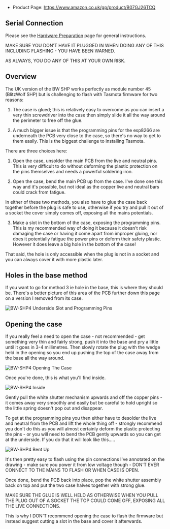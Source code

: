 * Product Page: https://www.amazon.co.uk/gp/product/B07GJ26TCQ

## Serial Connection

Please see the [Hardware Preparation](https://github.com/arendst/Tasmota/wiki/Hardware-Preparation) page for general instructions.

MAKE SURE YOU DON'T HAVE IT PLUGGED IN WHEN DOING ANY OF THIS INCLUDING FLASHING - YOU HAVE BEEN WARNED.

AS ALWAYS, YOU DO ANY OF THIS AT YOUR OWN RISK.

## Overview

The UK version of the BW SHP works perfectly as module number 45 (BlitzWolf SHP) but is challenging to flash with Tasmota firmware for two reasons:

1. The case is glued; this is relatively easy to overcome as you can insert a very thin screwdriver into the case then simply slide it all the way around the perimeter to free off the glue.

2. A much bigger issue is that the programming pins for the esp8266 are underneath the PCB very close to the case, so there's no way to get to them easily. This is the biggest challenge to installing Tasmota.

There are three choices here:

1. Open the case, unsolder the main PCB from the live and neutral pins. This is very difficult to do without deforming the plastic protection on the pins themselves and needs a powerful soldering iron.

2. Open the case, bend the main PCB up from the case. I've done one this way and it's possible, but not ideal as the copper live and neutral bars could crack from fatigue.

In either of these two methods, you also have to glue the case back together before the plug is safe to use, otherwise if you try and pull it out of a socket the cover simply comes off, exposing all the mains potentials.

3. Make a slot in the bottom of the case, exposing the programming pins. This is my recommended way of doing it because it doesn't risk damaging the case or having it come apart from improper gluing, nor does it potentially fatigue the power pins or deform their safety plastic. However it does leave a big hole in the bottom of the case!

That said, the hole is only accessible when the plug is not in a socket and you can always cover it with more plastic later.

## Holes in the base method

If you want to go for method 3 ie hole in the base, this is where they should be. There's a better picture of this area of the PCB further down this page on a version I removed from its case.

![BW-SHP4 Underside Slot and Programming Pins](https://user-images.githubusercontent.com/9513181/50402552-62c05380-078f-11e9-9c18-a79e20af5078.jpg)

## Opening the case

If you really feel a need to open the case - not recommended - get something very thin and fairly strong, push it into the base and pry a little until it goes in 3-4 millimetres. Then slowly rotate the plug with the wedge held in the opening so you end up pushing the top of the case away from the base all the way around.

![BW-SHP4 Opening The Case](https://user-images.githubusercontent.com/9513181/50402873-f430c500-0791-11e9-88a4-033742c8620f.jpg)

Once you're done, this is what you'll find inside.

![BW-SHP4 Inside](https://user-images.githubusercontent.com/9513181/50402894-25a99080-0792-11e9-9119-4f82b5bf47f1.jpg)

Gently pull the white shutter mechanism upwards and off the copper pins - it comes away very smoothly and easily but be careful to hold upright so the little spring doesn't pop out and disappear.

To get at the programming pins you then either have to desolder the live and neutral from the PCB and lift the whole thing off - strongly recommend you don't do this as you will almost certainly deform the plastic protecting the pins - or you will need to bend the PCB gently upwards so you can get at the underside. If you do that it will look like this.....

![BW-SHP4 Bent Up](https://user-images.githubusercontent.com/9513181/50402954-9b156100-0792-11e9-8739-60324c98b9b2.jpg)

It's then pretty easy to flash using the pin connections I've annotated on the drawing - make sure you power it from low voltage though - DON'T EVER CONNECT TO THE MAINS TO FLASH OR WHEN CASE IS OPEN.

Once done, bend the PCB back into place, pop the white shutter assembly back on top and put the two case halves together with strong glue.

MAKE SURE THE GLUE IS WELL HELD AS OTHERWISE WHEN YOU PULL THE PLUG OUT OF A SOCKET THE TOP COULD COME OFF, EXPOSING ALL THE LIVE CONNECTIONS. 

This is why I DON'T recommend opening the case to flash the firmware but instead suggest cutting a slot in the base and cover it afterwards.
